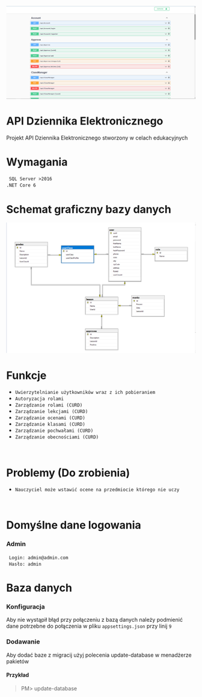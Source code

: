 ![](/git/image.png)
# API Dziennika Elektronicznego
Projekt API Dziennika Elektronicznego stworzony w celach edukacyjnych

# Wymagania
`` SQL Server >2016``
<br />
``.NET Core 6``

# Schemat graficzny bazy danych
![](/git/baza.png)

# Funkcje
- ``Uwierzytelnianie użytkowników wraz z ich pobieraniem``
- ``Autoryzacja rolami``
- ``Zarządzanie rolami (CURD)``
- ``Zarządzanie lekcjami (CURD)``
- ``Zarządzanie ocenami (CURD)``
- ``Zarządzanie klasami (CURD)``
- ``Zarządzanie pochwałami (CURD)``
- ``Zarządzanie obecnościami (CURD)``
<br />

# Problemy (Do zrobienia)
- ``Nauczyciel może wstawić ocene na przedmiocie którego nie uczy``
<br />

# Domyślne dane logowania
### Admin
`` Login: admin@admin.com``
<br />
`` Hasło: admin``
<br />

# Baza danych
### Konfiguracja
Aby nie wystąpił błąd przy połączeniu z bazą danych należy podmienić dane potrzebne do połączenia w pliku ``appsettings.json`` przy linij ``9``
### Dodawanie 
Aby dodać baze z migracij użyj polecenia update-database w menadżerze pakietów
#### Przykład
> PM> update-database